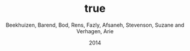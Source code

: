 ---
author: Beekhuizen, Barend, Bod, Rens, Fazly, Afsaneh, Stevenson, Suzane and Verhagen, Arie
date: 2014
title: {A usage-based model of early grammatical development}
category: proceedings
booktitle: {Proceedings of the Workshop on Cognitive Modeling and Computational Linguistics}
---